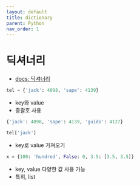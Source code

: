 ```yaml
---
layout: default
title: dictionary
parent: Python
nav_order: 1
---
```


# 딕셔너리

- [docs: 딕셔너리](https://docs.python.org/ko/3/tutorial/datastructures.html#dictionaries)

```python
tel = {'jack': 4098, 'sape': 4139}
```

- key와 value
- 중괄호 사용

```python
{'jack': 4098, 'sape': 4139, 'guido': 4127}

tel['jack']
```

- key로 value 가져오기

```python
x = {100: 'hundred', False: 0, 3.5: [3.5, 3.5]}
```

- key, value 다양한 값 사용 가능
- 특히, list
